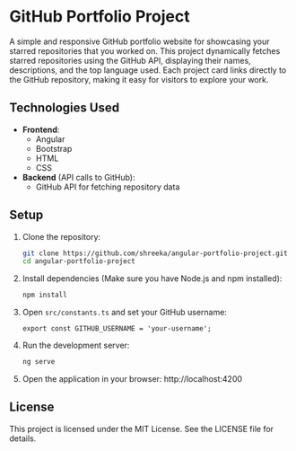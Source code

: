 # GitHub Portfolio Project

A simple and responsive GitHub portfolio website for showcasing your starred repositories that you worked on. This project dynamically fetches starred repositories using the GitHub API, displaying their names, descriptions, and the top language used. Each project card links directly to the GitHub repository, making it easy for visitors to explore your work.

## Technologies Used

- **Frontend**:
  - Angular 
  - Bootstrap
  - HTML
  - CSS
- **Backend** (API calls to GitHub):
  - GitHub API for fetching repository data

## Setup

1. Clone the repository:
   ```bash
   git clone https://github.com/shreeka/angular-portfolio-project.git
   cd angular-portfolio-project
   ```

2. Install dependencies (Make sure you have Node.js and npm installed):
    ```bash
    npm install
    ```
3. Open `src/constants.ts` and set your GitHub username:  
    ```
    export const GITHUB_USERNAME = 'your-username';
    ```
   
4. Run the development server:
    ```bash
    ng serve
    ```
5. Open the application in your browser:
    http://localhost:4200

## License
This project is licensed under the MIT License. See the LICENSE file for details.


